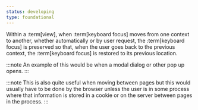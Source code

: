 ```yaml
---
status: developing
type: foundational
---
```


Within a :term[view], when :term[keyboard focus] moves from one context to another, whether automatically or by user request, the :term[keyboard focus] is preserved so that, when the user goes back to the previous context, the :term[keyboard focus] is restored to its previous location.

:::note
An example of this would be when a modal dialog or other pop up opens.
:::

:::note
This is also quite useful when moving between pages but this would usually have to be done by the browser unless the user is in some process where that information is stored in a cookie or on the server between pages in the process.
:::
